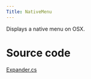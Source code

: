 ```yaml
---
Title: NativeMenu
---
```

Displays a native menu on OSX.

# Source code
[Expander.cs](https://github.com/AvaloniaUI/Avalonia/blob/master/src/Avalonia.Controls/NativeMenu.cs)


